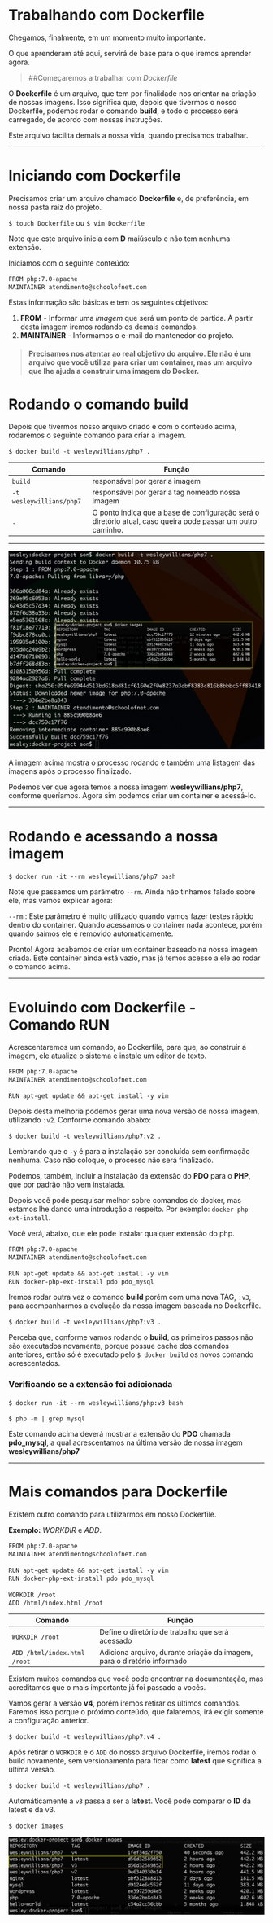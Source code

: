 # Trabalhando com Dockerfile

Chegamos, finalmente, em um momento muito importante.

O que aprenderam até aqui, servirá de base para o que iremos aprender agora.

> ##Começaremos a trabalhar com _Dockerfile_

O **Dockerfile** é um arquivo, que tem por finalidade nos orientar na criação de nossas imagens. Isso significa que, depois que tivermos o nosso Dockerfile, podemos rodar o comando **build**, e todo o processo será carregado, de acordo com nossas instruções.

Este arquivo facilita demais a nossa vida, quando precisamos trabalhar.

***

# Iniciando com Dockerfile

Precisamos criar um arquivo chamado **Dockerfile** e, de preferência, em nossa pasta raiz do projeto.

`$ touch Dockerfile` ou `$ vim Dockerfile`

Note que este arquivo inicia com **D** maiúsculo e não tem nenhuma extensão.

Iniciamos com o seguinte conteúdo:

```
FROM php:7.0-apache
MAINTAINER atendimento@schoolofnet.com
```

Estas informação são básicas e tem os seguintes objetivos:

1. **FROM** - Informar uma _imagem_ que será um ponto de partida. À partir desta imagem iremos rodando os demais comandos.
2. **MAINTAINER** - Informamos o e-mail do mantenedor do projeto.

> #### Precisamos nos atentar ao real objetivo do arquivo. Ele não é um arquivo que você utiliza para criar um container, mas um arquivo que lhe ajuda a construir uma imagem do **Docker**.

# Rodando o comando build

Depois que tivermos nosso arquivo criado e com o conteúdo acima, rodaremos o seguinte comando para criar a imagem.

`$ docker build -t wesleywillians/php7 .`

Comando | Função
------- | ------
`build` | responsável por gerar a imagem
`-t wesleywillians/php7` | responsável por gerar a tag nomeado nossa imagem
`.` | O ponto indica que a base de configuração será o diretório atual, caso queira pode passar um outro caminho.

***

![Docker Build](./images/docker-build.png "Docker Build")

A imagem acima mostra o processo rodando e também uma listagem das imagens após o processo finalizado.

Podemos ver que agora temos a nossa imagem **wesleywillians/php7**, conforme queríamos. Agora sim podemos criar um container e acessá-lo.

***

# Rodando e acessando a nossa imagem

`$ docker run -it --rm wesleywillians/php7 bash`

Note que passamos um parâmetro `--rm`. Ainda não tínhamos falado sobre ele, mas vamos explicar agora:
 
 `--rm` :  Este parâmetro é muito utilizado quando vamos fazer testes rápido dentro do container. Quando acessamos o container nada acontece, porém quando saímos ele é removido automaticamente.
  
Pronto! Agora acabamos de criar um container baseado na nossa imagem criada. Este container ainda está vazio, mas já temos acesso a ele ao rodar o comando acima.
  
***
  
# Evoluindo com Dockerfile - Comando RUN
  
Acrescentaremos um comando, ao Dockerfile, para que, ao construir a imagem, ele atualize o sistema e instale um editor de texto.

```
FROM php:7.0-apache
MAINTAINER atendimento@schoolofnet.com

RUN apt-get update && apt-get install -y vim
```

Depois desta melhoria podemos gerar uma nova versão de nossa imagem, utilizando `:v2`. Conforme comando abaixo:

`$ docker build -t wesleywillians/php7:v2 .`
  
Lembrando que o `-y` é para a instalação ser concluída sem confirmação nenhuma. Caso não coloque, o processo não será finalizado.

Podemos, também, incluir a instalação da extensão do **PDO** para o **PHP**, que por padrão não vem instalada.
  
Depois você pode pesquisar melhor sobre comandos do docker, mas estamos lhe dando uma introdução a respeito. Por exemplo: `docker-php-ext-install`.
  
Você verá, abaixo, que ele pode instalar qualquer extensão do php.
  
```
FROM php:7.0-apache
MAINTAINER atendimento@schoolofnet.com

RUN apt-get update && apt-get install -y vim
RUN docker-php-ext-install pdo pdo_mysql
```

Iremos rodar outra vez o comando **build** porém com uma nova TAG, `:v3`, para acompanharmos a evolução da nossa imagem baseada no Dockerfile.

`$ docker build -t wesleywillians/php7:v3 .`

Perceba que, conforme vamos rodando o **build**, os primeiros passos não são executados novamente, porque possue cache dos comandos anteriores, então só é executado pelo `$ docker build` os novos comando acrescentados.

### Verificando se a extensão foi adicionada

`$ docker run -it --rm wesleywillians/php:v3 bash`

`$ php -m | grep mysql`

Este comando acima deverá mostrar a extensão do **PDO** chamada **pdo_mysql**, a qual acrescentamos na última versão de nossa imagem **wesleywillians/php7**

***

# Mais comandos para Dockerfile

Existem outro comando para utilizarmos em nosso Dockerfile.

**Exemplo:** _WORKDIR_ e _ADD_.

```
FROM php:7.0-apache
MAINTAINER atendimento@schoolofnet.com

RUN apt-get update && apt-get install -y vim
RUN docker-php-ext-install pdo pdo_mysql

WORKDIR /root
ADD /html/index.html /root
```

Comando | Função
------- | ------
`WORKDIR /root` | Define o diretório de trabalho que será acessado
`ADD /html/index.html /root` | Adiciona arquivo, durante criação da imagem, para o diretório informado

Existem muitos comandos que você pode encontrar na documentação, mas acreditamos que o mais importante já foi passado a vocês.

Vamos gerar a versão **v4**, porém iremos retirar os últimos comandos. Faremos isso porque o próximo conteúdo, que falaremos, irá exigir somente a configuração anterior.

`$ docker build -t wesleywillians/php7:v4 .`

Após retirar o `WORKDIR` e o `ADD` do nosso arquivo Dockerfile, iremos rodar o build novamente, sem versionamento para ficar como **latest** que significa a última versão.

`$ docker build -t wesleywillians/php7 .`

Automáticamente a `v3` passa a ser a **latest**. Você pode comparar o **ID** da latest e da v3.

`$ docker images`

![Docker Images Latest](./images/docker-build-latest.png "Docker Images Latest")



